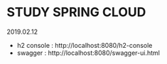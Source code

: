 # STUDY SPRING CLOUD

2019.02.12
* h2 console : http://localhost:8080/h2-console
* swagger : http://localhost:8080/swagger-ui.html